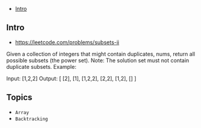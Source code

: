 - [Intro](#intro)

## Intro

- https://leetcode.com/problems/subsets-ii

Given a collection of integers that might contain duplicates, nums, return all possible subsets (the power set).
Note: The solution set must not contain duplicate subsets.
Example:

Input: [1,2,2]
Output:
[
  [2],
  [1],
  [1,2,2],
  [2,2],
  [1,2],
  []
]



## Topics

- `Array`
- `Backtracking`


